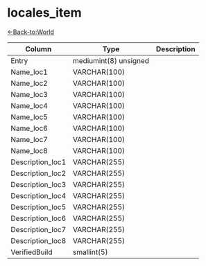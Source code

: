 # locales_item

[<-Back-to:World](database-world.md)

Column | Type | Description
--- | --- | ---
Entry | mediumint(8) unsigned | 
Name_loc1 | VARCHAR(100) | 
Name_loc2 | VARCHAR(100) | 
Name_loc3 | VARCHAR(100) | 
Name_loc4 | VARCHAR(100) | 
Name_loc5 | VARCHAR(100) | 
Name_loc6 | VARCHAR(100) | 
Name_loc7 | VARCHAR(100) | 
Name_loc8 | VARCHAR(100) | 
Description_loc1 | VARCHAR(255) | 
Description_loc2 | VARCHAR(255) | 
Description_loc3 | VARCHAR(255) | 
Description_loc4 | VARCHAR(255) | 
Description_loc5 | VARCHAR(255) | 
Description_loc6 | VARCHAR(255) | 
Description_loc7 | VARCHAR(255) | 
Description_loc8 | VARCHAR(255) | 
VerifiedBuild | smallint(5) | 
